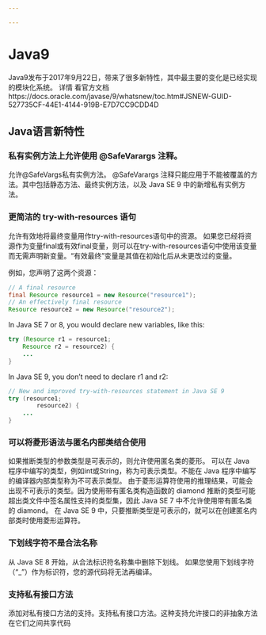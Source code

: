 ```yaml
---

---
```

# Java9

Java9发布于2017年9月22日，带来了很多新特性，其中最主要的变化是已经实现的模块化系统。
详情 看官方文档https://docs.oracle.com/javase/9/whatsnew/toc.htm#JSNEW-GUID-527735CF-44E1-4144-919B-E7D7CC9CDD4D

## Java语言新特性

### 私有实例方法上允许使用 @SafeVarargs 注释。
允许@SafeVargs私有实例方法。
@SafeVarargs 注释只能应用于不能被覆盖的方法。其中包括静态方法、最终实例方法，以及 Java SE 9 中的新增私有实例方法。

### 更简洁的 try-with-resources 语句
允许有效地将最终变量用作try-with-resources语句中的资源。
如果您已经将资源作为变量final或有效final变量，则可以在try-with-resources语句中使用该变量而无需声明新变量。“有效最终”变量是其值在初始化后从未更改过的变量。

例如，您声明了这两个资源：
```java
// A final resource
final Resource resource1 = new Resource("resource1");
// An effectively final resource
Resource resource2 = new Resource("resource2");
```
In Java SE 7 or 8, you would declare new variables, like this:
```java
try (Resource r1 = resource1;
    Resource r2 = resource2) {
    ...
}
```
In Java SE 9, you don’t need to declare r1 and r2:
```java
// New and improved try-with-resources statement in Java SE 9
try (resource1;
        resource2) {
    ...
}
```

### 可以将菱形语法与匿名内部类结合使用
如果推断类型的参数类型是可表示的，则允许使用匿名类的菱形。
可以在 Java 程序中编写的类型，例如int或String，称为可表示类型。不能在 Java 程序中编写的编译器内部类型称为不可表示类型。
由于菱形运算符使用的推理结果，可能会出现不可表示的类型。因为使用带有匿名类构造函数的 diamond 推断的类型可能超出类文件中签名属性支持的类型集，因此 Java SE 7 中不允许使用带有匿名类的 diamond。
在 Java SE 9 中，只要推断类型是可表示的，就可以在创建匿名内部类时使用菱形运算符。


### 下划线字符不是合法名称
从 Java SE 8 开始，从合法标识符名称集中删除下划线。
如果您使用下划线字符（“_”）作为标识符，您的源代码将无法再编译。

### 支持私有接口方法
添加对私有接口方法的支持。支持私有接口方法。这种支持允许接口的非抽象方法在它们之间共享代码
